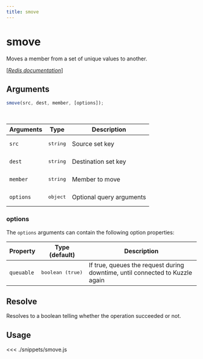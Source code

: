 ```yaml
---
title: smove
---
```


# smove

Moves a member from a set of unique values to another.

[[_Redis documentation_]](https://redis.io/commands/smove)

## Arguments

```js
smove(src, dest, member, [options]);
```

<br/>

| Arguments | Type              | Description              |
| --------- | ----------------- | ------------------------ |
| `src`     | <pre>string</pre> | Source set key           |
| `dest`    | <pre>string</pre> | Destination set key      |
| `member`  | <pre>string</pre> | Member to move           |
| `options` | <pre>object</pre> | Optional query arguments |

### options

The `options` arguments can contain the following option properties:

| Property   | Type (default)            | Description                                                                  |
| ---------- | ------------------------- | ---------------------------------------------------------------------------- |
| `queuable` | <pre>boolean (true)</pre> | If true, queues the request during downtime, until connected to Kuzzle again |

## Resolve

Resolves to a boolean telling whether the operation succeeded or not.

## Usage

<<< ./snippets/smove.js
